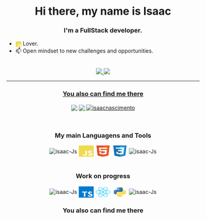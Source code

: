 <h1 align="center">Hi there, my name is Isaac</h1>
<h3 align="center">I'm a FullStack developer.</h3>

- <img align="center" alt="isaac-Js" height="15" width="15" src="https://raw.githubusercontent.com/devicons/devicon/master/icons/javascript/javascript-plain.svg"> </img> Lover.
- 📫 Open mindset to new challenges and opportunities.

<br>

<div align="center">
  <a href="https://github.com/IsaacNascimento">
  <img height="180em" src="https://github-readme-stats.vercel.app/api?username=isaacnascimento&show_icons=true&theme=dracula&include_all_commits=true&count_private=true"/>
  <img height="180em" src="https://github-readme-stats.vercel.app/api/top-langs/?username=isaacnascimento&layout=compact&langs_count=7&theme=dracula"/>
</div>

 <hr />
  
<h3 align="center">You also can find me there</h3>
  
<p align="center">
  <a align="center" href = "mailto:isaacs.nascimento17@gmail.com"><img  align="center" src="https://img.shields.io/badge/-Gmail-%23333?style=for-the-badge&logo=gmail&logoColor=white" target="_blank"></a>
  <a align="center" href="https://www.linkedin.com/in/isaacs-nascimento/" target="_blank"><img align="center" src="https://img.shields.io/badge/-LinkedIn-%230077B5?style=for-the-badge&logo=linkedin&logoColor=white" target="_blank"></a> 
  <a href="https://www.instagram.com/isaac_snascimento/" target="_blank"><img align="center" src="https://img.shields.io/badge/Instagram-E4405F?style=for-the-badge&logo=instagram&logoColor=white" alt="isaacnascimento" /></a>
</p>  
  

  
<div  align="center" style="display: inline_block"><br>
  <h3> My main Languagens and Tools</h3>
  <img align="center" alt="isaac-Js" height="30" width="60" src="https://img.shields.io/badge/MySQL-00000F?style=for-the-badge&logo=mysql&logoColor=white">
  <img align="center" alt="isaac-Js" height="30" width="40" src="https://raw.githubusercontent.com/devicons/devicon/master/icons/javascript/javascript-plain.svg">
  <img align="center" alt="isaac-HTML" height="30" width="40" src="https://raw.githubusercontent.com/devicons/devicon/master/icons/html5/html5-original.svg">
  <img align="center" alt="isaac-CSS" height="30" width="40" src="https://raw.githubusercontent.com/devicons/devicon/master/icons/css3/css3-original.svg">
  <img align="center" alt="isaac-Js" height="30" width="60" src="https://img.shields.io/badge/Node.js-43853D?style=for-the-badge&logo=node.js&logoColor=white">
</div>
  
<div  align="center" style="display: inline_block"><br>
  <h3> Work on progress </h3> 
  <img align="center" alt="isaac-Js" height="30" width="60" src="https://img.shields.io/badge/MongoDB-4EA94B?style=for-the-badge&logo=mongodb&logoColor=white">
  <img align="center" alt="isaac-Ts" height="30" width="40" src="https://raw.githubusercontent.com/devicons/devicon/master/icons/typescript/typescript-plain.svg">
  <img align="center" alt="isaac-React" height="30" width="40" src="https://raw.githubusercontent.com/devicons/devicon/master/icons/react/react-original.svg">
  <img align="center" alt="isaac-Python" height="30" width="40" src="https://raw.githubusercontent.com/devicons/devicon/master/icons/python/python-original.svg">
  <img align="center" alt="isaac-Js" height="30" width="60" src="https://img.shields.io/badge/PHP-777BB4?style=for-the-badge&logo=php&logoColor=white">
  
  <h3 align="center">You also can find me there</h3>     
  
</div>  

  
 
  
  

